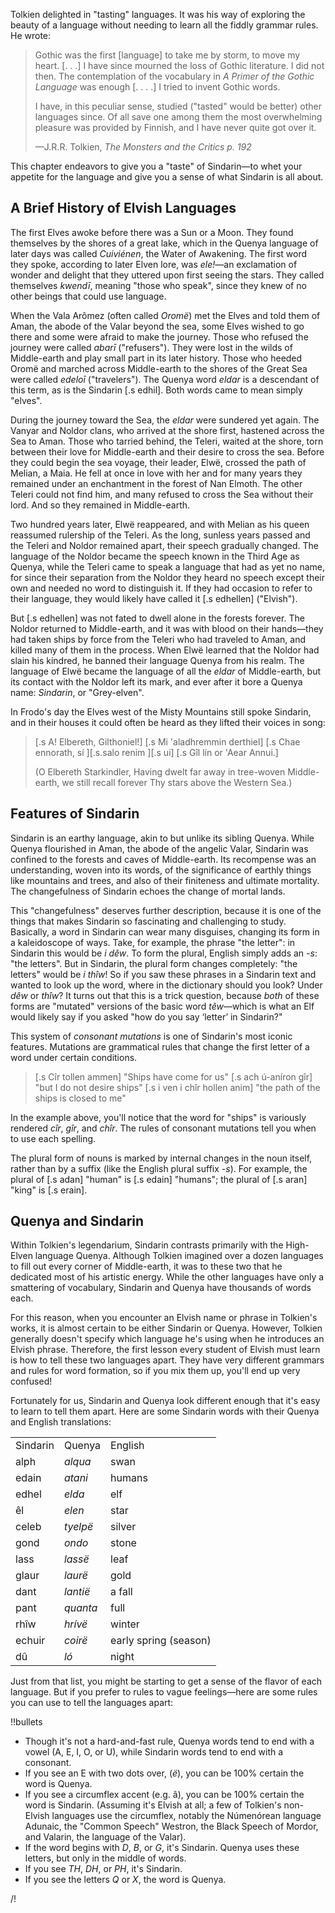 Tolkien delighted in "tasting" languages. It was his way
of exploring the beauty of a language without needing to
learn all the fiddly grammar rules. He wrote:

> Gothic was the first [language] to take me by storm, to
> move my heart. [. . .] I have since mourned the loss of
> Gothic literature. I did not then. The contemplation of
> the vocabulary in _A Primer of the Gothic Language_ was
> enough [. . . .] I tried to invent Gothic words.
>
> I have, in this peculiar sense, studied ("tasted" would be
> better) other languages since. Of all save one among them
> the most overwhelming pleasure was provided by Finnish,
> and I have never quite got over it.
>
> —J.R.R. Tolkien, _The Monsters and the Critics p. 192_

This chapter endeavors to give you a "taste" of Sindarin—to
whet your appetite for the language and give you a
sense of what Sindarin is all about.

## A Brief History of Elvish Languages

The first Elves awoke before there was a Sun or a Moon. They
found themselves by
the shores of a great lake, which in the Quenya language
of later days was called *Cuiviénen*, the Water of
Awakening.
The first word they spoke, according to later Elven lore,
was _ele!_—an exclamation of wonder and delight that they
uttered upon first seeing the stars. They called themselves
_kwendī_, meaning "those who speak", since they knew of no
other beings that could use language.

When the Vala Arômez (often called _Oromë_) met the Elves and told them of Aman, the abode of the Valar beyond the sea, some Elves wished to go there and some were afraid to make the journey. Those who refused the journey were called _abarī_ ("refusers"). They were lost in the wilds of Middle-earth and play small part in its later history. Those who heeded Oromë and marched across Middle-earth to the shores of the Great Sea were called _edeloī_ ("travelers"). The Quenya word _eldar_ is a descendant of this term, as is the Sindarin [.s edhil]. Both words came to mean simply "elves".

During the journey toward the Sea, the _eldar_ were sundered yet again. The Vanyar and Noldor clans, who arrived at the shore first, hastened across the Sea to Aman. Those who tarried behind, the Teleri, waited at the shore, torn between their love for Middle-earth and their desire to cross the sea. Before they could begin the sea voyage, their leader, Elwë, crossed the path of Melian, a Maia. He fell at once in love with her and for many years they remained under an enchantment in the forest of Nan Elmoth. The other Teleri could not find him, and many refused to cross the Sea without their lord. And so they remained in Middle-earth.

Two hundred years later, Elwë reappeared, and with Melian as his queen reassumed rulership of the Teleri. As the long, sunless years passed and the Teleri and Noldor remained apart, their speech gradually changed. The language of the Noldor became the speech known in the Third Age as Quenya, while the Teleri came to speak a language that had as yet no name, for since their separation from the Noldor they heard no speech except their own and needed no word to distinguish it. If they had occasion to refer to their language, they would likely have called it [.s edhellen] ("Elvish").

But [.s edhellen] was not fated to dwell alone in the forests forever.
The Noldor returned to Middle-earth, and it was with blood on their hands—they had taken ships by force from the Teleri who had traveled to Aman, and killed many of them in the process. When Elwë learned that the Noldor had slain his kindred, he banned their language Quenya from his realm. The language of Elwë became the language of all the _eldar_ of Middle-earth, but its contact with the Noldor left its mark, and ever after it bore a Quenya name: _Sindarin_, or "Grey-elven".

In Frodo's day the Elves west of the Misty Mountains still spoke Sindarin, and in their houses it could often be heard as they lifted their voices in song:

> [.s A! Elbereth, Gilthoniel!]
> [.s Mi 'aladhremmin derthiel]
> [.s Chae ennorath, sí ][.s.salo renim ][.s ui]
> [.s Gîl lín or 'Aear Annui.]
>
> (O Elbereth Starkindler,
> Having dwelt far away in tree-woven
> Middle-earth, we still recall forever
> Thy stars above the Western Sea.)

## Features of Sindarin

Sindarin is an earthy language, akin to but unlike its sibling Quenya. While Quenya flourished in Aman, the abode of the angelic Valar, Sindarin was confined to the forests and caves of Middle-earth. Its recompense was an understanding, woven into its words, of the significance of earthly things like mountains and trees, and also of their finiteness and ultimate mortality. The changefulness of Sindarin echoes the change of mortal lands.

This "changefulness" deserves further description, because it is one of the things that makes Sindarin so fascinating and challenging to study. Basically, a word in Sindarin can wear many disguises, changing its form in a kaleidoscope of ways. Take, for example, the phrase "the letter": in Sindarin this would be _i dêw_. To form the plural, English simply adds an _-s_: "the letters". But in Sindarin, the plural form changes completely: "the letters" would be _i thîw_! So if you saw these phrases in a Sindarin text and wanted to look up the word, where in the dictionary should you look? Under _dêw_ or _thîw_? It turns out that this is a trick question, because *both* of these forms are "mutated" versions of the basic word _têw_—which is what an Elf would likely say if you asked "how do you say &lsquo;letter&rsquo; in Sindarin?"

This system of *consonant mutations* is one of Sindarin's
most iconic features. Mutations are grammatical rules that
change the first letter of a word under certain conditions.

> [.s Cîr tollen ammen] "Ships have come for us"
> [.s ach ú-aníron gîr] "but I do not desire ships"
> [.s i ven i chîr hollen anim] "the path of the ships is closed to me"

In the example above, you'll notice that the word for
"ships" is variously rendered *cîr*, *gîr*, and *chîr*. The
rules of consonant mutations tell you when to use each
spelling.

The plural form of nouns is marked by internal changes in
the noun itself, rather than by a suffix (like the English
plural suffix *-s*). For example, the plural of [.s adan] "human"
is [.s edain] "humans"; the plural of [.s aran] "king" is
[.s erain].

## Quenya and Sindarin

Within Tolkien's legendarium, Sindarin contrasts primarily
with the High-Elven language Quenya. Although Tolkien imagined over a dozen languages
to fill out every corner of Middle-earth, it was to these two
that he dedicated most of his artistic energy. While the other languages
have only a smattering of vocabulary, Sindarin and Quenya
have thousands of words each.

For this reason, when you encounter an Elvish name or phrase in
Tolkien's works, it is almost certain to be either Sindarin
or Quenya. However, Tolkien generally doesn't specify
which language he's using when he introduces an Elvish phrase.
Therefore, the first lesson every student of Elvish must
learn is how to tell these two languages apart.
They have very different grammars and rules for word formation, so if
you mix them up, you'll end up very confused!

Fortunately for us, Sindarin and Quenya look different enough
that it's easy to learn to tell them apart. Here are some
Sindarin words with their Quenya and English translations:

<table class="col-3 columns">
  <tr class="head">
    <td>Sindarin</td>
    <td>Quenya</td>
    <td>English</td>
  </tr>
  <tr>
    <td class="s">alph</td>
    <td><em>alqua</em></td>
    <td>swan</td>
  </tr>
  <tr>
    <td class="s">edain</td>
    <td><em>atani</em></td>
    <td>humans</td>
  </tr>
  <tr>
    <td class="s">edhel</td>
    <td><em>elda</em></td>
    <td>elf</td>
  </tr>
  <tr>
    <td class="s">êl</td>
    <td><em>elen</em></td>
    <td>star</td>
  </tr>
  <tr>
    <td class="s">celeb</td>
    <td><em>tyelpë</em></td>
    <td>silver</td>
  </tr>
  <tr>
    <td class="s">gond</td>
    <td><em>ondo</em></td>
    <td>stone</td>
  </tr>
  <tr>
    <td class="s">lass</td>
    <td><em>lassë</em></td>
    <td>leaf</td>
  </tr>
  <tr>
    <td class="s">glaur</td>
    <td><em>laurë</em></td>
    <td>gold</td>
  </tr>
  <tr>
    <td class="s">dant</td>
    <td><em>lantië</em></td>
    <td>a fall</td>
  </tr>
  <tr>
    <td class="s">pant</td>
    <td><em>quanta</em></td>
    <td>full</td>
  </tr>
  <tr>
    <td class="s">rhîw</td>
    <td><em>hrívë</em></td>
    <td>winter</td>
  </tr>
  <tr>
    <td class="s">echuir</td>
    <td><em>coirë</em></td>
    <td>early spring (season)</td>
  </tr>
  <tr>
    <td class="s">dû</td>
    <td><em>ló</em></td>
    <td>night</td>
  </tr>
</table>

Just from that list, you might be starting to get a sense
of the flavor of each language. But if you prefer to
rules to vague feelings—here are some rules you can use to tell
the languages apart:

!!bullets

- Though it's not a hard-and-fast rule, Quenya words tend
  to end with a vowel (A, E, I, O, or U), while Sindarin
  words tend to end with a consonant.
- If you see an E with two dots over, (*ë*), you can be
  100% certain the word is Quenya.
- If you see a circumflex accent (e.g. â), you can be 100%
  certain the word is Sindarin. (Assuming it's Elvish at all;
  a few of Tolkien's non-Elvish languages use the circumflex,
  notably the Númenórean language Adunaic, the "Common Speech" Westron,
  the Black Speech of Mordor, and Valarin, the language of the Valar).
- If the word begins with *D*, *B*, or *G*, it's Sindarin.
  Quenya uses these letters, but only in the middle of words.
- If you see *TH*, *DH*, or *PH*, it's Sindarin.
- If you see the letters *Q* or *X*, the word is Quenya.

/!

